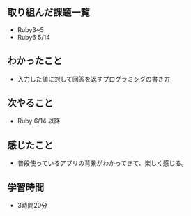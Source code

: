 ## 取り組んだ課題一覧
- Ruby3~5
- Ruby6 5/14
## わかったこと
- 入力した値に対して回答を返すプログラミングの書き方
## 次やること
- Ruby 6/14 以降
## 感じたこと
- 普段使っているアプリの背景がわかってきて、楽しく感じる。
## 学習時間
- 3時間20分
